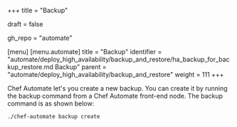 +++
title = "Backup"

draft = false

gh_repo = "automate"

[menu]
  [menu.automate]
    title = "Backup"
    identifier = "automate/deploy_high_availability/backup_and_restore/ha_backup_for_backup_restore.md Backup"
    parent = "automate/deploy_high_availability/backup_and_restore"
    weight = 111
+++


Chef Automate let's you create a new backup. You can create it by running the backup command from a Chef Automate front-end node. The backup command is as shown below:

```cmd
./chef-automate backup create
```
